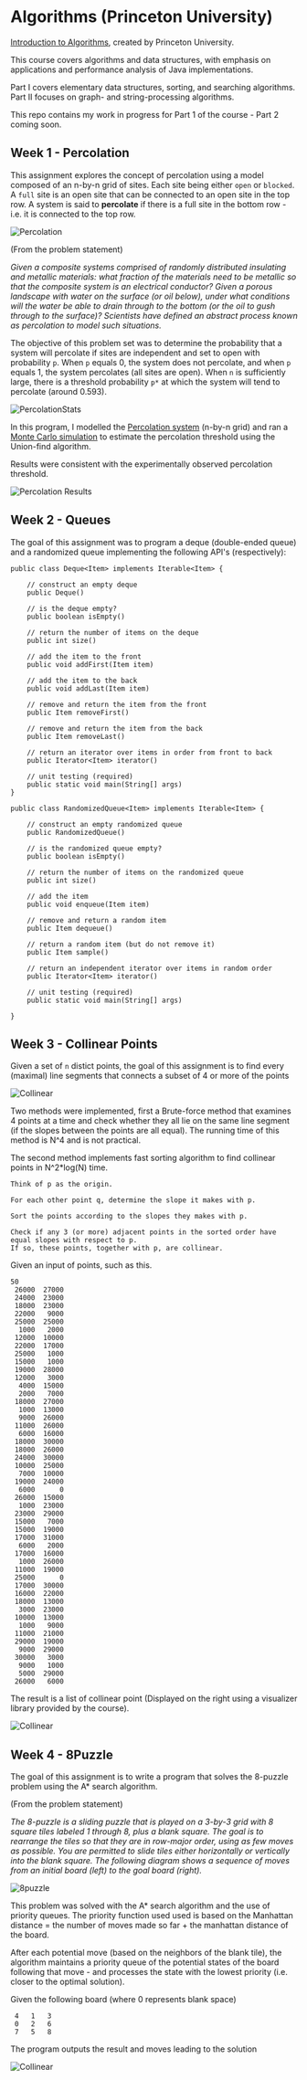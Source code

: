 # Algorithms (Princeton University)

[Introduction to Algorithms](https://coursera.org/learn/algorithms-part1), created by Princeton University.

This course covers algorithms and data structures, with emphasis on applications and performance analysis of Java implementations. 

Part I covers elementary data structures, sorting, and searching algorithms. Part II focuses on graph- and string-processing algorithms.

This repo contains my work in progress for Part 1 of the course - Part 2 coming soon.

## Week 1 - Percolation

This assignment explores the concept of percolation using a model composed of an n-by-n grid of sites. Each site being either `open` or `blocked`. A `full` site is an open site that can be connected to an open site in the top row. A system is said to **percolate** if there is a full site in the bottom row - i.e. it is connected to the top row.

![Percolation](img/percolation.png)

(From the problem statement)

*Given a composite systems comprised of randomly distributed insulating and metallic materials:  what fraction of the materials need to be metallic so that the composite system is an electrical conductor? Given a porous landscape with water on the surface (or oil below), under what conditions will the water be able to drain through to the bottom (or the oil to gush through to the surface)? Scientists have defined an abstract process known as percolation to model such situations.*



The objective of this problem set was to determine the probability that a system will percolate if sites are independent and set to open with probability `p`. When `p` equals 0, the system does not percolate, and when `p` equals 1, the system percolates (all sites are open). When `n` is sufficiently large, there is a threshold probability `p*` at which the system will tend to percolate (around 0.593).  

![PercolationStats](img/percolation2.png)

In this program, I modelled the [Percolation system](Week1_PS_Percolation/src/Percolation.java) (n-by-n grid) and ran a [Monte Carlo simulation](Week1_PS_Percolation/src/PercolationStats.java) to estimate the percolation threshold using the Union-find algorithm. 

Results were consistent with the experimentally observed percolation threshold.

![Percolation Results](img/percolationresults.png)

## Week 2 - Queues

The goal of this assignment was to program a deque (double-ended queue) and a randomized queue implementing the following API's (respectively):

```
public class Deque<Item> implements Iterable<Item> {

    // construct an empty deque
    public Deque()

    // is the deque empty?
    public boolean isEmpty()

    // return the number of items on the deque
    public int size()

    // add the item to the front
    public void addFirst(Item item)

    // add the item to the back
    public void addLast(Item item)

    // remove and return the item from the front
    public Item removeFirst()

    // remove and return the item from the back
    public Item removeLast()

    // return an iterator over items in order from front to back
    public Iterator<Item> iterator()

    // unit testing (required)
    public static void main(String[] args)
}
```

```
public class RandomizedQueue<Item> implements Iterable<Item> {

    // construct an empty randomized queue
    public RandomizedQueue()

    // is the randomized queue empty?
    public boolean isEmpty()

    // return the number of items on the randomized queue
    public int size()

    // add the item
    public void enqueue(Item item)

    // remove and return a random item
    public Item dequeue()

    // return a random item (but do not remove it)
    public Item sample()

    // return an independent iterator over items in random order
    public Iterator<Item> iterator()

    // unit testing (required)
    public static void main(String[] args)

}
```

## Week 3 - Collinear Points

 Given a set of `n` distict points, the goal of this assignment is to find every (maximal) line segments that connects a subset of 4 or more of the points

 ![Collinear](img/collinear.png)

 Two methods were implemented, first a Brute-force method that examines 4 points at a time and check whether they all lie on the same line segment (if the slopes between the points are all equal). The running time of this method is N^4 and is not practical.

 The second method implements fast sorting algorithm to find collinear points in N^2*log(N) time.
 ```
Think of p as the origin.

For each other point q, determine the slope it makes with p.

Sort the points according to the slopes they makes with p.

Check if any 3 (or more) adjacent points in the sorted order have equal slopes with respect to p. 
If so, these points, together with p, are collinear.
```

Given an input of points, such as this.
```
50
 26000  27000
 24000  23000
 18000  23000
 22000   9000
 25000  25000
  1000   2000
 12000  10000
 22000  17000
 25000   1000
 15000   1000
 19000  28000
 12000   3000
  4000  15000
  2000   7000
 18000  27000
  1000  13000
  9000  26000
 11000  26000
  6000  16000
 18000  30000
 18000  26000
 24000  30000
 10000  25000
  7000  10000
 19000  24000
  6000      0
 26000  15000
  1000  23000
 23000  29000
 15000   7000
 15000  19000
 17000  31000
  6000   2000
 17000  16000
  1000  26000
 11000  19000
 25000      0
 17000  30000
 16000  22000
 18000  13000
  3000  23000
 10000  13000
  1000   9000
 11000  21000
 29000  19000
  9000  29000
 30000   3000
  9000   1000
  5000  29000
 26000   6000
```

The result is a list of collinear point (Displayed on the right using a visualizer library provided by the course).

 ![Collinear](img/collinearresults.png)


 ## Week 4 - 8Puzzle

 The goal of this assignment is to write a program that solves the 8-puzzle problem using the A* search algorithm.
 
 
(From the problem statement)

*The 8-puzzle is a sliding puzzle that is played on a 3-by-3 grid with 8 square tiles labeled 1 through 8, plus a blank
  square. The goal is to rearrange the tiles so that they are in row-major order, using as few moves as possible. 
  You are permitted to slide tiles either horizontally or vertically into the blank square. 
  The following diagram shows a sequence of moves from an initial board (left) to the goal board (right).*

![8puzzle](img/8puzzle.png)


This problem was solved with the A* search algorithm and the use of priority queues. The priority function used used is based on the Manhattan distance = the number of moves made so far + the manhattan distance of the board. 

After each potential move (based on the neighbors of the blank tile), the algorithm maintains a priority queue of the potential states of the board following that move - and processes the state with the lowest priority (i.e. closer to the optimal solution).

Given the following board (where 0 represents blank space)

```
 4   1   3   
 0   2   6   
 7   5   8   
 ```

The program outputs the result and moves leading to the solution

  ![Collinear](img/8puzzlesolution.png)
